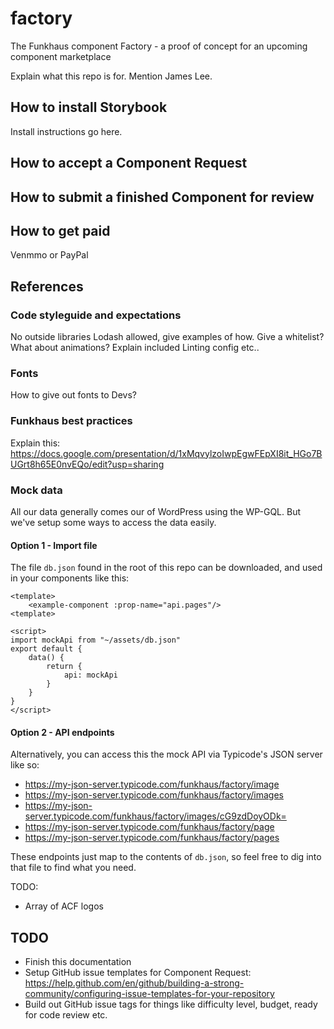 # factory

The Funkhaus component Factory - a proof of concept for an upcoming component marketplace

Explain what this repo is for. Mention James Lee.

## How to install Storybook

Install instructions go here.

## How to accept a Component Request

## How to submit a finished Component for review

## How to get paid

Venmmo or PayPal

## References

### Code styleguide and expectations

No outside libraries
Lodash allowed, give examples of how.
Give a whitelist?
What about animations?
Explain included Linting config etc..

### Fonts

How to give out fonts to Devs?

### Funkhaus best practices

Explain this: https://docs.google.com/presentation/d/1xMqvylzoIwpEgwFEpXI8it_HGo7BUGrt8h65E0nvEQo/edit?usp=sharing

### Mock data

All our data generally comes our of WordPress using the WP-GQL. But we've setup some ways to access the data easily.

#### Option 1 - Import file

The file `db.json` found in the root of this repo can be downloaded, and used in your components like this:

```
<template>
    <example-component :prop-name="api.pages"/>
<template>

<script>
import mockApi from "~/assets/db.json"
export default {
    data() {
        return {
            api: mockApi
        }
    }
}
</script>
```

#### Option 2 - API endpoints

Alternatively, you can access this the mock API via Typicode's JSON server like so:

- https://my-json-server.typicode.com/funkhaus/factory/image
- https://my-json-server.typicode.com/funkhaus/factory/images
- https://my-json-server.typicode.com/funkhaus/factory/images/cG9zdDoyODk=
- https://my-json-server.typicode.com/funkhaus/factory/page
- https://my-json-server.typicode.com/funkhaus/factory/pages

These endpoints just map to the contents of `db.json`, so feel free to dig into that file to find what you need.

TODO:

- Array of ACF logos

## TODO

- Finish this documentation
- Setup GitHub issue templates for Component Request: https://help.github.com/en/github/building-a-strong-community/configuring-issue-templates-for-your-repository
- Build out GitHub issue tags for things like difficulty level, budget, ready for code review etc.
